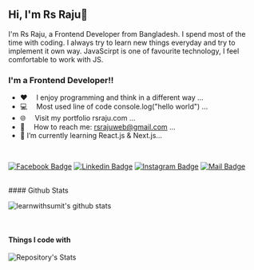 ## Hi, I'm Rs Raju👋

I'm Rs Raju, a Frontend Developer from Bangladesh. I spend most of the time with coding. I always try to learn new things everyday and try to implement it own way. JavaScirpt is one of favourite technology, I feel comfortable to work with JS.

### I'm a Frontend Developer!!

- ♥️  I enjoy programming and think in a different way ...
- 💻  Most used line of code console.log("hello world") ...
- 🌐  Visit my portfolio rsraju.com ...
- 📧  How to reach me: rsrajuweb@gmail.com ...
- 🌱   I’m currently learning React.js & Next.js...

<br />

[![Facebook Badge](https://img.shields.io/badge/Facebook-1877F2?style=for-the-badge&logo=facebook&logoColor=white)](https://facebook.com/md.rihansharifrajo) 
[![Linkedin Badge](https://img.shields.io/badge/LinkedIn-0077B5?style=for-the-badge&logo=linkedin&logoColor=white)](https://www.linkedin.com//in/rs-raju-074834235/) 
[![Instagram Badge](https://img.shields.io/badge/Instagram-E4405F?style=for-the-badge&logo=instagram&logoColor=white)](https://instagram.com/rihansharifraju/)
[![Mail Badge](https://img.shields.io/badge/Gmail-D14836?style=for-the-badge&logo=gmail&logoColor=white)](mailto:rsrajuweb@gmail.com)

<br />
#### Github Stats

![learnwithsumit's github stats](https://github-readme-stats.vercel.app/api?username=rsrajuweb&count_private=true&theme=tokyonight&hide=contribs,prs)

<br />

#### Things I code with
![Repository's Stats](https://github-readme-stats.vercel.app/api/top-langs/?username=rsrajuweb&theme=blue-green)
